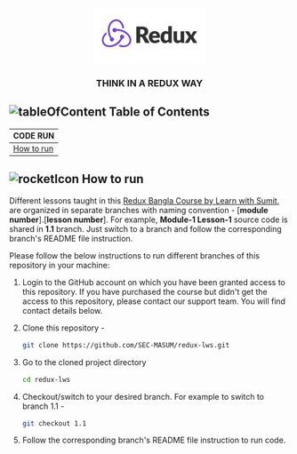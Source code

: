 <!-- PROJECT LOGO -->
<br />
 <p align="center">
    <img src="/images/redux.png" alt="Logo"  width="200" height="100" />
    <h3 align="center ">THINK IN A REDUX WAY</h3>
</p>

<!-- TABLE OF CONTENTS -->

## ![tableOfContent][tableofcontent-shield] Table of Contents

| CODE RUN                   |
| -------------------------- |
| [How to run](#-how-to-run) |

<!-- HOW TO RUN -->

## ![rocketIcon][rocketicon-shield] How to run

Different lessons taught in this [Redux Bangla Course by Learn with Sumit](https://learnwithsumit.com/), are organized in separate branches with naming convention - [**module number**].[**lesson number**]. For example, **Module-1 Lesson-1** source code is shared in **1.1** branch. Just switch to a branch and follow the corresponding branch's README file instruction.

Please follow the below instructions to run different branches of this repository in your machine:

1. Login to the GitHub account on which you have been granted access to this repository. If you have purchased the course but didn't get the access to this repository, please contact our support team. You will find contact details below.

2. Clone this repository -
   ```sh
   git clone https://github.com/SEC-MASUM/redux-lws.git
   ```
3. Go to the cloned project directory
   ```sh
   cd redux-lws
   ```
4. Checkout/switch to your desired branch. For example to switch to branch 1.1 -
   ```sh
   git checkout 1.1
   ```
5. Follow the corresponding branch's README file instruction to run code.


<!-- MARKDOWN LINKS & IMAGES -->

[tableofcontent-shield]: https://img.icons8.com/external-flatart-icons-flat-flatarticons/28/undefined/external-direction-business-and-teamwork-flatart-icons-flat-flatarticons.png
[rocketicon-shield]: https://img.icons8.com/arcade/30/undefined/experimental-rocket-arcade.png
